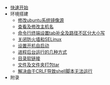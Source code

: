 - [快速开始](/linux/ "Linux")
- 环境搭建
  - [修改ubuntu系统镜像源](/linux/doc/修改ubuntu系统镜像源.md)
  - [查看及修改主机名](/linux/doc/查看及修改主机名.md)
  - [命令行终端设置tab补全及路径不区分大小写](/linux/doc/命令行终端设置tab补全及路径不区分大小写.md)
  - [关闭防火墙和SELinux](/linux/doc/关闭防火墙和SELinux.md)
  - [设置开机自启动](/linux/doc/设置开机自启动.md)
  - [进程后台运行的几种方式](/linux/doc/进程后台运行的几种方式.md)
  - [目录软链接](/linux/doc/目录软链接.md)
  - [文件及文件夹打包tar](/linux/doc/文件及文件夹打包tar.md)
  - [解决由于CRLF导致shell脚本无法运行](/linux/doc/解决由于CRLF导致shell脚本无法运行.md)
- 附录
